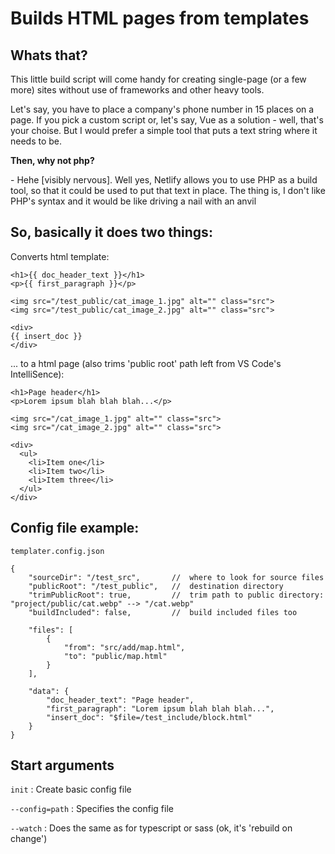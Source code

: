 # Builds HTML pages from templates

## Whats that?

This little build script will come handy for creating single-page (or a few more) sites without use of frameworks and other heavy tools.

Let's say, you have to place a company's phone number in 15 places on a page. If you pick a custom script or, let's say, Vue as a solution - well, that's your choise. But I would prefer a simple tool that puts a text string where it needs to be.

**Then, why not php?**

 \- Hehe \[visibly nervous\]. Well yes, Netlify allows you to use PHP as a build tool, so that it could be used to put that text in place. The thing is, I don't like PHP's syntax and it would be like driving a nail with an anvil

## So, basically it does two things:

Converts html template:
```
<h1>{{ doc_header_text }}</h1>
<p>{{ first_paragraph }}</p>

<img src="/test_public/cat_image_1.jpg" alt="" class="src">
<img src="/test_public/cat_image_2.jpg" alt="" class="src">

<div>
{{ insert_doc }}
</div>
```

... to a html page (also trims 'public root' path left from VS Code's IntelliSence):
```
<h1>Page header</h1>
<p>Lorem ipsum blah blah blah...</p>

<img src="/cat_image_1.jpg" alt="" class="src">
<img src="/cat_image_2.jpg" alt="" class="src">

<div>
  <ul>
    <li>Item one</li>
    <li>Item two</li>
    <li>Item three</li>
  </ul>
</div>
```

## Config file example:

	templater.config.json
```
{
	"sourceDir": "/test_src",		//	where to look for source files
	"publicRoot": "/test_public",	//	destination directory
	"trimPublicRoot": true,			//	trim path to public directory: "project/public/cat.webp" --> "/cat.webp"
	"buildIncluded": false,			//	build included files too

	"files": [
		{
			"from": "src/add/map.html",
			"to": "public/map.html"
		}
	],

	"data": {
		"doc_header_text": "Page header",
		"first_paragraph": "Lorem ipsum blah blah blah...",
		"insert_doc": "$file=/test_include/block.html"
	}
}
```

## Start arguments

`init`	: Create basic config file

`--config=path` : Specifies the config file

`--watch` : Does the same as for typescript or sass (ok, it's 'rebuild on change')
